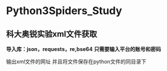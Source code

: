 # Python3Spiders_Study
## 科大奥锐实验xml文件获取
**导入库：json，requests，re,bse64**
**只需要输入平台的账号和密码**

输出xml文件的网址
并且将文件保存在python文件的同目录下


